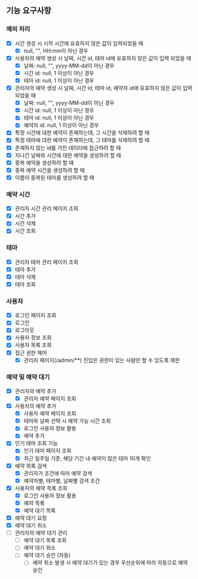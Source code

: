 ## 기능 요구사항

### 예외 처리
- [x] 시간 생성 시 시작 시간에 유효하지 않은 값이 입력되었을 때
  - [x] null, "", HH:mm이 아닌 경우
- [x] 사용자의 예약 생성 시 날짜, 시간 id, 테마 id에 유효하지 않은 값이 입력 되었을 때
  - [x] 날짜: null, "", yyyy-MM-dd이 아닌 경우
  - [x] 시간 id: null, 1 이상이 아닌 경우
  - [x] 테마 id: null, 1 이상이 아닌 경우
- [x] 관리자의 예약 생성 시 날짜, 시간 id, 테마 id, 예약자 id에 유효하지 않은 값이 입력 되었을 때
  - [x] 날짜: null, "", yyyy-MM-dd이 아닌 경우
  - [x] 시간 id: null, 1 이상이 아닌 경우
  - [x] 테마 id: null, 1 이상이 아닌 경우
  - [x] 예약자 id: null, 1 이상이 아닌 경우
- [x] 특정 시간에 대한 예약이 존재하는데, 그 시간을 삭제하려 할 때
- [x] 특정 테마에 대한 예약이 존재하는데, 그 테마를 삭제하려 할 때
- [x] 존재하지 않는 id를 가진 데이터에 접근하려 할 때
- [x] 지나간 날짜와 시간에 대한 예약을 생성하려 할 때
- [x] 중복 예약을 생성하려 할 때
- [x] 중복 예약 시간을 생성하려 할 때 
- [x] 이름이 중복된 테마를 생성하려 할 때 

### 예약 시간
- [x] 관리자 시간 관리 페이지 조회
- [x] 시간 추가
- [x] 시간 삭제
- [x] 시간 조회

### 테마
- [x] 관리자 테마 관리 페이지 조회
- [x] 테마 추가
- [x] 테마 삭제
- [x] 테마 조회

### 사용자
- [x] 로그인 페이지 조회
- [x] 로그인
- [x] 로그아웃
- [x] 사용자 정보 조회
- [x] 사용자 목록 조회
- [x] 접근 권한 제어
  - [x] 관리자 페이지(/admin/**) 진입은 권한이 있는 사람만 할 수 있도록 제한

### 예약 및 예약 대기
- [x] 관리자의 예약 추가
  - [x] 관리자 예약 페이지 조회
- [x] 사용자의 예약 추가
  - [X] 사용자 예약 페이지 조회
  - [x] 테마와 날짜 선택 시 예약 가능 시간 조회
  - [x] 로그인 사용자 정보 활용
  - [x] 예약 추가
- [x] 인기 테마 조회 기능
  - [x] 인기 테마 페이지 조회
  - [x] 최근 일주일 기준, 해당 기간 내 예약이 많은 테마 10개 확인
- [x] 예약 목록 검색
  - [x] 관리자가 조건에 따라 예약 검색
  - [x] 예약자별, 테마별, 날짜별 검색 조건
- [x] 사용자의 예약 목록 조회
  - [x] 로그인 사용자 정보 활용
  - [x] 예약 목록
  - [x] 예약 대기 목록
- [x] 예약 대기 요청
- [x] 예약 대기 취소
- [ ] 관리자의 예약 대기 관리
  - [ ] 예약 대기 목록 조회
  - [ ] 예약 대기 취소
  - [ ] 예약 대기 승인 (자동)
    - [ ] 예약 취소 발생 시 예약 대기가 있는 경우 우선순위에 따라 자동으로 예약 승인
